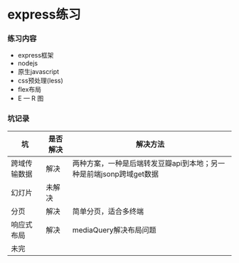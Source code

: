 # express练习

### 练习内容

-  express框架
-  nodejs
-  原生javascript
-  css预处理(less)
-  flex布局
-  E — R 图

### 坑记录

| 坑      | 是否解决 | 解决方法                                    |
| ------ | ---- | --------------------------------------- |
| 跨域传输数据 | 解决   | 两种方案，一种是后端转发豆瓣api到本地；另一种是前端jsonp跨域get数据 |
| 幻灯片    | 未解决  |                                         |
| 分页     | 解决   | 简单分页，适合多终端                              |
| 响应式布局  | 解决   | mediaQuery解决布局问题                        |
|   未完    |      |                                         |
